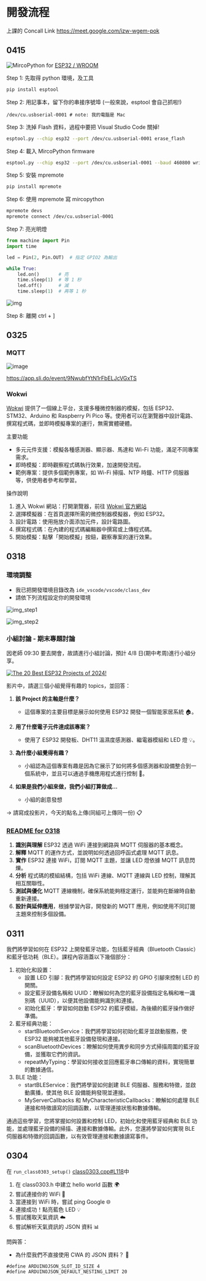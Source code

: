 # 開發流程

上課的 Concall Link https://meet.google.com/izw-wgem-pok

## 0415

![MircoPython](https://micropython.org/download/?port=esp32) for [ESP32 / WROOM](https://micropython.org/download/ESP32_GENERIC/)

Step 1: 先取得 python 環境，及工具
```bash
pip install esptool
```

Step 2: 用記事本，留下你的串接序號埠 (一般來說，esptool 會自己抓啦!)

```text
/dev/cu.usbserial-0001 # note: 我的電腦是 Mac
```

Step 3: 洗掉 Flash 資料，過程中要把 Visual Studio Code 關掉! 
```bash 
esptool.py --chip esp32 --port /dev/cu.usbserial-0001 erase_flash
```

Step 4: 載入 MircoPython firmware
```bash
esptool.py --chip esp32 --port /dev/cu.usbserial-0001 --baud 460800 write_flash -z 0x1000 ESP32_GENERIC-20241129-v1.24.1.bin
```

Step 5: 安裝 mpremote
```bash
pip install mpremote
```

Step 6: 使用 mpremote 寫 mircopython
```bash
mpremote devs
mpremote connect /dev/cu.usbserial-0001
```

Step 7: 亮光明燈
```python
from machine import Pin
import time

led = Pin(2, Pin.OUT)  # 指定 GPIO2 為輸出

while True:
    led.on()       # 亮
    time.sleep(1)  # 等 1 秒
    led.off()      # 滅
    time.sleep(1)  # 再等 1 秒
```

![img](imgs/micropython_led.png)

Step 8: 離開 ctrl + ]

## 0325 

### MQTT
![image](https://github.com/user-attachments/assets/63c6919f-56e4-408a-b871-1d8b19275c9e)

https://app.sli.do/event/9NwubfYtN1rFbELJcVGxTS

### Wokwi

[Wokwi](https://wokwi.com/) 提供了一個線上平台，支援多種微控制器的模擬，包括 ESP32、STM32、Arduino 和 Raspberry Pi Pico 等。​使用者可以在瀏覽器中設計電路、撰寫程式碼，並即時模擬專案的運行，無需實體硬體。​

主要功能

- 多元元件支援：​模擬各種感測器、顯示器、馬達和 Wi-Fi 功能，滿足不同專案需求。​
- 即時模擬：​即時觀察程式碼執行效果，加速開發流程。​
- 範例專案：​提供多個範例專案，如 Wi-Fi 掃描、NTP 時鐘、HTTP 伺服器等，供使用者參考和學習。 ​

操作說明
1. 進入 Wokwi 網站：​打開瀏覽器，前往 [Wokwi 官方網站](https://wokwi.com/)
2. 選擇模擬器：​在首頁選擇所需的微控制器模擬器，例如 ESP32。​
3. 設計電路：​使用拖放介面添加元件，設計電路圖。​
4. 撰寫程式碼：​在內建的程式碼編輯器中撰寫或上傳程式碼。​
5. 開始模擬：​點擊「開始模擬」按鈕，觀察專案的運行效果。​

## 0318

### 環境調整
- 我已把開發環境目錄改為 `ide_vscode/vscode/class_dev`
- 請依下列流程設定你的開發環境

![img_step1](imgs/open_folder.png)

![img_step2](imgs/set_folder_to_class_dev.png)

### 小組討論 - 期末專題討論
因老師 09:30 要去開會，故請進行小組討論，預計 4/8 日(期中考周)進行小組分享。

[![The 20 Best ESP32 Projects of 2024!](https://img.youtube.com/vi/sjIpt7wNMN8/0.jpg)](https://www.youtube.com/watch?v=sjIpt7wNMN8)

影片中，請選三個小組覺得有趣的 topics，並回答：

1. **該 Project 的主軸是什麼？**
   - 這個專案的主要目標是展示如何使用 ESP32 開發一個智能家居系統 🏠。

2. **用了什麼電子元件達成該專案？**
   - 使用了 ESP32 開發板、DHT11 溫濕度感測器、繼電器模組和 LED 燈 💡。

3. **為什麼小組覺得有趣？**
   - 小組認為這個專案有趣是因為它展示了如何將多個感測器和設備整合到一個系統中，並且可以通過手機應用程式進行控制 📱。

4. **如果是我們小組來做，我們小組打算做成…**
   - 小組的創意發想

-> 請寫成投影片，今天的點名上傳(同組可上傳同一份) 📋

### [README for 0318](lib/class0318/README.md)
1. **識別與理解** ESP32 透過 WiFi 連接到網路與 MQTT 伺服器的基本概念。  
2. **解釋** MQTT 的運作方式，並說明如何透過回呼函式處理 MQTT 訊息。  
3. **實作** ESP32 連接 WiFi，訂閱 MQTT 主題，並讓 LED 燈依據 MQTT 訊息閃爍。  
4. **分析** 程式碼的模組結構，包括 WiFi 連線、MQTT 連線與 LED 控制，理解其相互關聯性。  
5. **測試與優化** MQTT 連線機制，確保系統能夠穩定運行，並能夠在斷線時自動重新連接。  
6. **設計與延伸應用**，根據學習內容，開發新的 MQTT 應用，例如使用不同訂閱主題來控制多個設備。

## 0311
我們將學習如何在 ESP32 上開發藍牙功能，包括藍牙經典（Bluetooth Classic）和藍牙低功耗（BLE）。​課程內容涵蓋以下幾個部分：​

1. 初始化和設置：
   - 設置 LED 引腳：​我們將學習如何設定 ESP32 的 GPIO 引腳來控制 LED 的開關。​
   - 設定藍牙設備名稱和 UUID：​瞭解如何為您的藍牙設備指定名稱和唯一識別碼（UUID），以便其他設備能夠識別和連接。​
   - 初始化藍牙：​學習如何啟動 ESP32 的藍牙模組，為後續的藍牙操作做好準備。​
2. 藍牙經典功能：
   - startBluetoothService：​我們將學習如何初始化藍牙並啟動服務，使 ESP32 能夠被其他藍牙設備發現和連接。​
   - scanBluetoothDevices：​瞭解如何使用異步和同步方式掃描周圍的藍牙設備，並獲取它們的資訊。​
   - repeatMyTyping：​學習如何接收並回應藍牙串口傳輸的資料，實現簡單的數據通信。​
3. BLE 功能：
   - startBLEService：​我們將學習如何創建 BLE 伺服器、服務和特徵，並啟動廣播，使其他 BLE 設備能夠發現並連接。​
   - MyServerCallbacks 和 MyCharacteristicCallbacks：​瞭解如何處理 BLE 連接和特徵讀寫的回調函數，以管理連接狀態和數據傳輸。​

通過這些學習，您將掌握如何設置和控制 LED，初始化和使用藍牙經典和 BLE 功能，並處理藍牙設備的掃描、連接和數據傳輸。​此外，您還將學習如何實現 BLE 伺服器和特徵的回調函數，以有效管理連接和數據讀寫事件。

## 0304

在 `run_class0303_setup()` [class0303.cpp#L118](https://github.com/DevSecOpsLab-CSIE-NPU/IoT-RD/blob/08295148b4be0d639726e4be478ec4821da6604b/0304/vscode/class_dev/lib/class0303/class0303.cpp#L118)中
1. 在 class0303.h 中建立 hello world 函數 🌍
2. 嘗試連接你的 WiFi 📶
3. 當連接到 WiFi 時，嘗試 ping Google 🌐
4. 連接成功！點亮藍色 LED 💡
5. 嘗試獲取天氣資訊 ☁️
6. 嘗試解析天氣資訊的 JSON 資料 📊

問與答：
- 為什麼我們不直接使用 CWA 的 JSON 資料？ 🤔

```
#define ARDUINOJSON_SLOT_ID_SIZE 4
#define ARDUINOJSON_DEFAULT_NESTING_LIMIT 20
```
